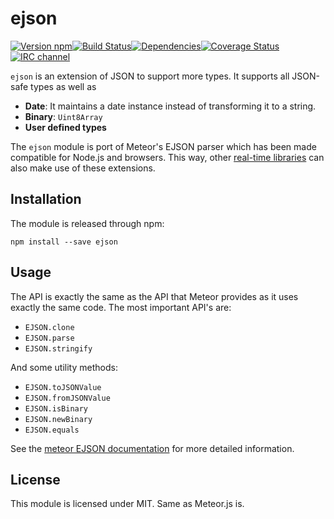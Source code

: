 # ejson

[![Version npm](https://img.shields.io/npm/v/ejson.svg?style=flat-square)](https://www.npmjs.com/package/ejson)[![Build Status](https://img.shields.io/travis/primus/ejson/master.svg?style=flat-square)](https://travis-ci.org/primus/ejson)[![Dependencies](https://img.shields.io/david/primus/ejson.svg?style=flat-square)](https://david-dm.org/primus/ejson)[![Coverage Status](https://img.shields.io/coveralls/primus/ejson/master.svg?style=flat-square)](https://coveralls.io/r/primus/ejson?branch=master)[![IRC channel](https://img.shields.io/badge/IRC-irc.freenode.net%23primus-00a8ff.svg?style=flat-square)](https://webchat.freenode.net/?channels=primus)

`ejson` is an extension of JSON to support more types. It supports all JSON-safe
types as well as

- **Date**: It maintains a date instance instead of transforming it to a string.
- **Binary**: `Uint8Array`
- **User defined types**

The `ejson` module is port of Meteor's EJSON parser which has been made
compatible for Node.js and browsers. This way, other
[real-time libraries](https://github.com/primus/primus) can also make use of
these extensions.

## Installation

The module is released through npm:

```
npm install --save ejson
```

## Usage

The API is exactly the same as the API that Meteor provides as it uses exactly
the same code. The most important API's are:

- `EJSON.clone`
- `EJSON.parse`
- `EJSON.stringify`

And some utility methods:

- `EJSON.toJSONValue`
- `EJSON.fromJSONValue`
- `EJSON.isBinary`
- `EJSON.newBinary`
- `EJSON.equals`

See the [meteor EJSON documentation](https://docs.meteor.com/#ejson) for more
detailed information.

## License

This module is licensed under MIT. Same as Meteor.js is.
